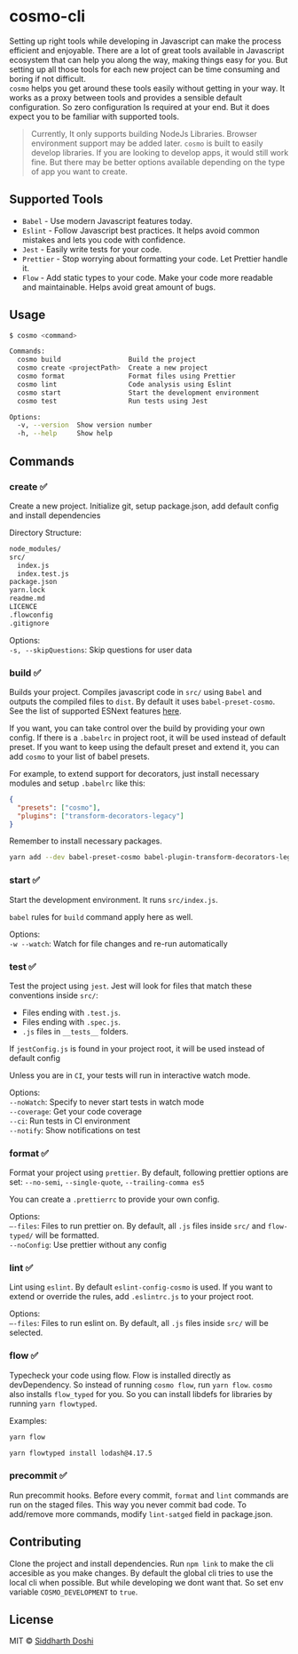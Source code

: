 # cosmo-cli

Setting up right tools while developing in Javascript can make the process
efficient and enjoyable. There are a lot of great tools available in Javascript
ecosystem that can help you along the way, making things easy for you.
But setting up all those tools for each new project can be time consuming and
boring if not difficult.
</br>
`cosmo` helps you get around these tools easily without getting in your way.
It works as a proxy between tools and provides a sensible default configuration.
So zero configuration Is required at your end. But it does expect you to be
familiar with supported tools.

> Currently, It only supports building NodeJs Libraries. Browser environment
> support may be added later.
> `cosmo` is built to easily develop libraries. If you are looking to develop
> apps, it would still work fine. But there may be better options available
> depending on the type of app you want to create.

## Supported Tools

* `Babel` - Use modern Javascript features today.
* `Eslint` - Follow Javascript best practices. It helps avoid common mistakes
  and lets you code with confidence.
* `Jest` - Easily write tests for your code.
* `Prettier` - Stop worrying about formatting your code. Let Prettier handle it.
* `Flow` - Add static types to your code. Make your code more readable and
  maintainable. Helps avoid great amount of bugs.

## Usage

```bash
$ cosmo <command>

Commands:
  cosmo build                 Build the project
  cosmo create <projectPath>  Create a new project
  cosmo format                Format files using Prettier
  cosmo lint                  Code analysis using Eslint
  cosmo start                 Start the development environment
  cosmo test                  Run tests using Jest

Options:
  -v, --version  Show version number                                   [boolean]
  -h, --help     Show help                                             [boolean]
```

## Commands

### create ✅

Create a new project. Initialize git, setup package.json, add default config
and install dependencies

Directory Structure:

```bash
node_modules/
src/
  index.js
  index.test.js
package.json
yarn.lock
readme.md
LICENCE
.flowconfig
.gitignore
```

Options: </br>
`-s, --skipQuestions`: Skip questions for user data</br>

### build ✅

Builds your project. Compiles javascript code in `src/` using `Babel`
and outputs the compiled files to `dist`. By default it uses
`babel-preset-cosmo`. See the list of supported ESNext features [here](https://github.com/doshisid/babel-preset-cosmo#esnext-supported-features).

If you want, you can take control over the build by providing your own config.
If there is a `.babelrc` in project root, it will be used instead of default
preset. If you want to keep using the default preset and extend it, you can add
`cosmo` to your list of babel presets.

For example, to extend support for decorators, just install necessary modules
and setup `.babelrc` like this:

```json
{
  "presets": ["cosmo"],
  "plugins": ["transform-decorators-legacy"]
}
```

Remember to install necessary packages.

```bash
yarn add --dev babel-preset-cosmo babel-plugin-transform-decorators-legacy @babel/core
```

### start ✅

Start the development environment. It runs `src/index.js`.

`babel` rules for `build` command apply here as well.

Options: </br>
`-w --watch`: Watch for file changes and re-run automatically</br>

### test ✅

Test the project using `jest`. Jest will look for files that match these
conventions inside `src/`:

* Files ending with `.test.js`.
* Files ending with `.spec.js`.
* `.js` files in `__tests__` folders.

If `jestConfig.js` is found in your project root, it will be used instead of
default config

Unless you are in `CI`, your tests will run in interactive watch mode.

Options: </br>
`--noWatch`: Specify to never start tests in watch mode</br>
`--coverage`: Get your code coverage</br>
`--ci`: Run tests in CI environment</br>
`--notify`: Show notifications on test

### format ✅

Format your project using `prettier`. By default, following prettier options
are set:
`--no-semi`, `--single-quote`, `--trailing-comma es5`

You can create a `.prettierrc` to provide your own config.

Options:</br>
`—-files`: Files to run prettier on. By default, all `.js` files inside `src/` and `flow-typed/` will be formatted.</br>
`--noConfig`: Use prettier without any config

### lint ✅

Lint using `eslint`. By default `eslint-config-cosmo` is used. If you want to
extend or override the rules, add `.eslintrc.js` to your project root.

Options:</br>
`—-files`: Files to run eslint on. By default, all `.js` files inside `src/`
will be selected.</br>

### flow ✅

Typecheck your code using flow. Flow is installed directly as devDependency.
So instead of running `cosmo flow`, run `yarn flow`.
`cosmo` also installs `flow_typed` for you. So you can install libdefs for libraries by running `yarn flowtyped`.

Examples:

```bash
yarn flow
```

```bash
yarn flowtyped install lodash@4.17.5
```

### precommit ✅

Run precommit hooks. Before every commit, `format` and `lint` commands are run
on the staged files. This way you never commit bad code. To add/remove more
commands, modify `lint-satged` field in package.json.

## Contributing

Clone the project and install dependencies.
Run `npm link` to make the cli accesible as you make changes.
By default the global cli tries to use the local cli when possible. But while
developing we dont want that. So set env variable `COSMO_DEVELOPMENT` to `true`.

## License

MIT © [Siddharth Doshi](https://sid.sh)
